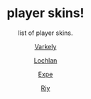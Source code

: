<h1 align="center">player skins!</h1>
<p align="center">list of player skins.</p>

<p align="center">
    <a href="varkely/varkely.md">Varkely</a>

<p align="center">
    <a href="lochlan/lochlan.md">Lochlan</a>

<p align="center">
    <a href="expe/expe.md">Expe</a>

<p align="center">
    <a href="riy/riy.md">Riy</a>